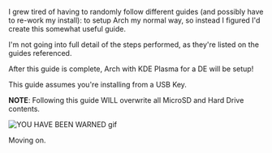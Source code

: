 I grew tired of having to randomly follow different guides (and possibly have to re-work my install): to setup Arch my normal way, so instead I figured I'd create this somewhat useful guide.

I'm not going into full detail of the steps performed, as they're listed on the guides referenced.

After this guide is complete, Arch with KDE Plasma for a DE will be setup!

This guide assumes you're installing from a USB Key.

**NOTE**: Following this guide WILL overwrite all MicroSD and Hard Drive contents.

![YOU HAVE BEEN WARNED gif](https://github.com/infinitechris/PineBookProArchSetup/assets/5414345/17a89e89-1f0a-4a6a-9a00-df8bdf4413ec)

Moving on.
